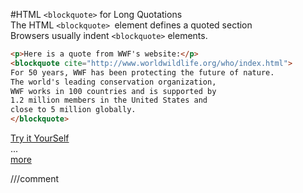 #HTML `<blockquote>` for Long Quotations  
The HTML `<blockquote> `element defines a quoted section  
Browsers usually indent `<blockquote>` elements.  


```html
<p>Here is a quote from WWF's website:</p>
<blockquote cite="http://www.worldwildlife.org/who/index.html">
For 50 years, WWF has been protecting the future of nature.
The world's leading conservation organization,
WWF works in 100 countries and is supported by
1.2 million members in the United States and
close to 5 million globally.
</blockquote>
```
[Try it YourSelf](http://www.w3schools.com/html/tryit.asp?filename=tryhtml_formatting_q)   
...  
[more](http://www.w3schools.com/html/html_quotation_elements.asp)

///comment

